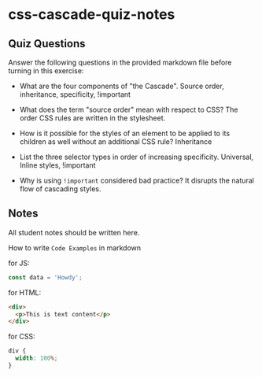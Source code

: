 # css-cascade-quiz-notes

## Quiz Questions

Answer the following questions in the provided markdown file before turning in this exercise:

- What are the four components of "the Cascade".
  Source order, inheritance, specificity, !important

- What does the term "source order" mean with respect to CSS?
  The order CSS rules are written in the stylesheet.

- How is it possible for the styles of an element to be applied to its children as well without an additional CSS rule?
  Inheritance

- List the three selector types in order of increasing specificity.
  Universal, Inline styles, !important

- Why is using `!important` considered bad practice?
  It disrupts the natural flow of cascading styles.

## Notes

All student notes should be written here.

How to write `Code Examples` in markdown

for JS:

```javascript
const data = 'Howdy';
```

for HTML:

```html
<div>
  <p>This is text content</p>
</div>
```

for CSS:

```css
div {
  width: 100%;
}
```
